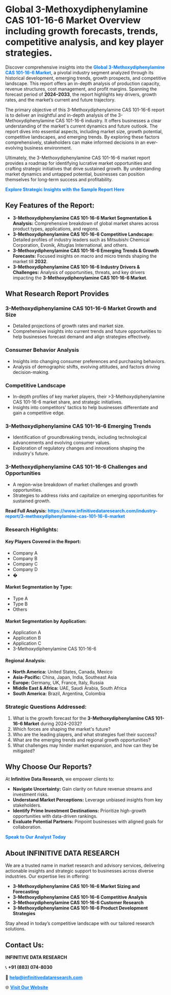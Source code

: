 <h1>Global 3-Methoxydiphenylamine CAS 101-16-6 Market Overview including growth forecasts, trends, competitive analysis, and key player strategies.</h1>
<p>
Discover comprehensive insights into the 
<a href="https://www.infinitivedataresearch.com/industry-report/3-methoxydiphenylamine-cas-101-16-6-market" rel="dofollow" style="color: #007BFF; text-decoration: none;"><strong>Global 3-Methoxydiphenylamine CAS 101-16-6 Market</strong></a>, a pivotal industry segment analyzed through its historical development, emerging trends, growth prospects, and competitive landscape. This report offers an in-depth analysis of production capacity, revenue structures, cost management, and profit margins. Spanning the forecast period of <strong>2024–2033</strong>, the report highlights key drivers, growth rates, and the market’s current and future trajectory.
</p>
<p>
The primary objective of this 3-Methoxydiphenylamine CAS 101-16-6 report is to deliver an insightful and in-depth analysis of the 3-Methoxydiphenylamine CAS 101-16-6 industry. It offers businesses a clear understanding of the market's current dynamics and future outlook. The report dives into essential aspects, including market size, growth potential, competitive landscapes, and emerging trends. By exploring these factors comprehensively, stakeholders can make informed decisions in an ever-evolving business environment.
</p>
<p>
Ultimately, the 3-Methoxydiphenylamine CAS 101-16-6 market report provides a roadmap for identifying lucrative market opportunities and crafting strategic initiatives that drive sustained growth. By understanding market dynamics and untapped potential, businesses can position themselves for long-term success and profitability.
</p>
<p>
<a href="https://www.infinitivedataresearch.com/request-sample/reportId=111420" style="color: #007BFF; text-decoration: none;"><strong>Explore Strategic Insights with the Sample Report Here</strong></a>
</p>

<h2>Key Features of the Report:</h2>
<ul>
<li><strong>3-Methoxydiphenylamine CAS 101-16-6 Market Segmentation & Analysis:</strong> Comprehensive breakdown of global market shares across product types, applications, and regions.</li>
<li><strong>3-Methoxydiphenylamine CAS 101-16-6 Competitive Landscape:</strong> Detailed profiles of industry leaders such as Mitsubishi Chemical Corporation, Evonik, Altuglas International, and others.</li>
<li><strong>3-Methoxydiphenylamine CAS 101-16-6 Emerging Trends & Growth Forecasts:</strong> Focused insights on macro and micro trends shaping the market till <strong>2032</strong>.</li>
<li><strong>3-Methoxydiphenylamine CAS 101-16-6 Industry Drivers & Challenges:</strong> Analysis of opportunities, threats, and key drivers impacting the <strong>3-Methoxydiphenylamine CAS 101-16-6 Market</strong>.</li>
</ul>

<h2>What Research Report Provides</h2>
<h3>3-Methoxydiphenylamine CAS 101-16-6 Market Growth and Size</h3>
<ul>
<li>Detailed projections of growth rates and market size.</li>
<li>Comprehensive insights into current trends and future opportunities to help businesses forecast demand and align strategies effectively.</li>
</ul>

<h3>Consumer Behavior Analysis</h3>
<ul>
<li>Insights into changing consumer preferences and purchasing behaviors.</li>
<li>Analysis of demographic shifts, evolving attitudes, and factors driving decision-making.</li>
</ul>

<h3>Competitive Landscape</h3>
<ul>
<li>In-depth profiles of key market players, their >3-Methoxydiphenylamine CAS 101-16-6 market share, and strategic initiatives.</li>
<li>Insights into competitors' tactics to help businesses differentiate and gain a competitive edge.</li>
</ul>

<h3>3-Methoxydiphenylamine CAS 101-16-6 Emerging Trends</h3>
<ul>
<li>Identification of groundbreaking trends, including technological advancements and evolving consumer values.</li>
<li>Exploration of regulatory changes and innovations shaping the industry's future.</li>
</ul>

<h3>3-Methoxydiphenylamine CAS 101-16-6 Challenges and Opportunities</h3>
<ul>
<li>A region-wise breakdown of market challenges and growth opportunities.</li>
<li>Strategies to address risks and capitalize on emerging opportunities for sustained growth.</li>
</ul>
<p><strong>Read Full Analysis:</strong> <a href="https://www.infinitivedataresearch.com/industry-report/3-methoxydiphenylamine-cas-101-16-6-market" rel="dofollow" style="color: #007BFF; text-decoration: none;"><strong>https://www.infinitivedataresearch.com/industry-report/3-methoxydiphenylamine-cas-101-16-6-market</strong></a></p>
<h3>Research Highlights:</h3>
<h4>Key Players Covered in the Report:</h4>
<ul><li>Company A</li><li>Company B</li><li>Company C</li><li>Company D</li><li>�</li></ul>
<h4>Market Segmentation by Type:</h4>
<ul><li>Type A</li><li>Type B</li><li>Others</li></ul>
<h4>Market Segmentation by Application:</h4>
<ul><li>Application A</li><li>Application B</li><li>Application C</li><li>3-Methoxydiphenylamine CAS 101-16-6</li></ul>

<h4>Regional Analysis:</h4>
<ul>
<li><strong>North America:</strong> United States, Canada, Mexico</li>
<li><strong>Asia-Pacific:</strong> China, Japan, India, Southeast Asia</li>
<li><strong>Europe:</strong> Germany, UK, France, Italy, Russia</li>
<li><strong>Middle East & Africa:</strong> UAE, Saudi Arabia, South Africa</li>
<li><strong>South America:</strong> Brazil, Argentina, Colombia</li>
</ul>

<h3>Strategic Questions Addressed:</h3>
<ol>
<li>What is the growth forecast for the <strong>3-Methoxydiphenylamine CAS 101-16-6 Market</strong> during 2024–2032?</li>
<li>Which forces are shaping the market's future?</li>
<li>Who are the leading players, and what strategies fuel their success?</li>
<li>What are the emerging trends and regional growth opportunities?</li>
<li>What challenges may hinder market expansion, and how can they be mitigated?</li>
</ol>

<h2>Why Choose Our Reports?</h2>
<p>At <strong>Infinitive Data Research</strong>, we empower clients to:</p>
<ul>
<li><strong>Navigate Uncertainty:</strong> Gain clarity on future revenue streams and investment risks.</li>
<li><strong>Understand Market Perceptions:</strong> Leverage unbiased insights from key stakeholders.</li>
<li><strong>Identify Prime Investment Destinations:</strong> Prioritize high-growth opportunities with data-driven rankings.</li>
<li><strong>Evaluate Potential Partners:</strong> Pinpoint businesses with aligned goals for collaboration.</li>
</ul>
<p><a href="https://www.infinitivedataresearch.com/industry-report/3-methoxydiphenylamine-cas-101-16-6-market" rel="dofollow" style="color: #007BFF; text-decoration: none;"><strong>Speak to Our Analyst Today</strong></a></p>

<h2>About INFINITIVE DATA RESEARCH</h2>
<p>We are a trusted name in market research and advisory services, delivering actionable insights and strategic support to businesses across diverse industries. Our expertise lies in offering:</p>
<ul>
<li><strong>3-Methoxydiphenylamine CAS 101-16-6 Market Sizing and Forecasting</strong></li>
<li><strong>3-Methoxydiphenylamine CAS 101-16-6 Competitive Analysis</strong></li>
<li><strong>3-Methoxydiphenylamine CAS 101-16-6 Customer Research</strong></li>
<li><strong>3-Methoxydiphenylamine CAS 101-16-6 Product Development Strategies</strong></li>
</ul>
<p>Stay ahead in today’s competitive landscape with our tailored research solutions.</p>

<h2>Contact Us:</h2>
<p><strong>INFINITIVE DATA RESEARCH</strong></p>
<p>📞 <strong>+91 (883) 074-8030</strong></p>
<p>📧 <strong><a href="mailto:help@infinitivedataresearch.com" style="color: #007BFF;">help@infinitivedataresearch.com</a></strong></p>
<p>🌐 <strong><a href="https://www.infinitivedataresearch.com" rel="dofollow" style="color: #007BFF;">Visit Our Website</a></strong></p>